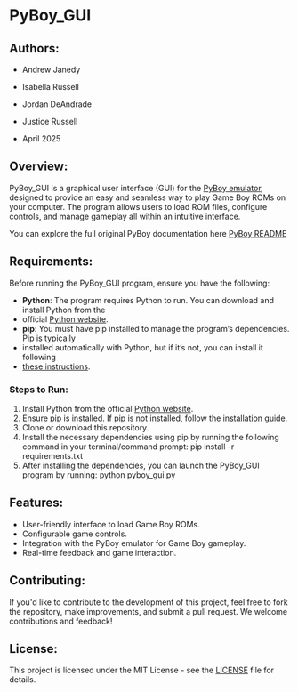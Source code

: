 # PyBoy_GUI

## Authors:
- Andrew Janedy
- Isabella Russell
- Jordan DeAndrade
- Justice Russell

- April 2025

## Overview:
PyBoy_GUI is a graphical user interface (GUI) for the [PyBoy emulator](https://github.com/Baekalfen/PyBoy), designed to provide an easy and seamless way 
to play Game Boy ROMs on your computer. The program allows users to load ROM files, configure controls, and manage 
gameplay all within an intuitive interface.

You can explore the full original PyBoy documentation here [PyBoy README](https://github.com/Baekalfen/PyBoy/blob/master/README.md)


## Requirements:
Before running the PyBoy_GUI program, ensure you have the following:

- **Python**: The program requires Python to run. You can download and install Python from the 
- official [Python website](https://www.python.org/downloads/).
- **pip**: You must have pip installed to manage the program’s dependencies. Pip is typically 
- installed automatically with Python, but if it’s not, you can install it following 
- [these instructions](https://pip.pypa.io/en/stable/installation/).

### Steps to Run:

1. Install Python from the official [Python website](https://www.python.org/downloads/).
2. Ensure pip is installed. If pip is not installed, follow the [installation guide](https://pip.pypa.io/en/stable/installation/).
3. Clone or download this repository.
4. Install the necessary dependencies using pip by running the following command in your terminal/command prompt: pip install -r requirements.txt
5. After installing the dependencies, you can launch the PyBoy_GUI program by running: python pyboy_gui.py

## Features:
- User-friendly interface to load Game Boy ROMs.
- Configurable game controls.
- Integration with the PyBoy emulator for Game Boy gameplay.
- Real-time feedback and game interaction.

## Contributing:
If you'd like to contribute to the development of this project, feel free to fork the repository, make improvements, 
and submit a pull request. We welcome contributions and feedback!

## License:
This project is licensed under the MIT License - see the [LICENSE](LICENSE) file for details.

